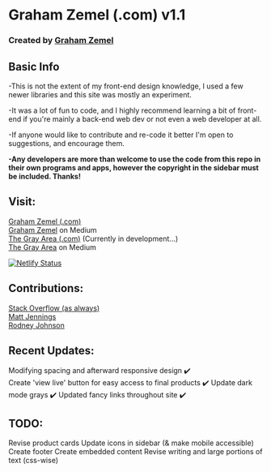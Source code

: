 # Graham Zemel (.com) v1.1
### Created by [Graham Zemel](https://github.com/grahamzemel/)

## Basic Info
-This is not the extent of my front-end design knowledge, I used a few newer libraries and this site was mostly an experiment.  

-It was a lot of fun to code, and I highly recommend learning a bit of front-end if you're mainly a back-end web dev or not even a web developer at all.  

-If anyone would like to contribute and re-code it better I'm open to suggestions, and encourage them.   

**-Any developers are more than welcome to use the code from this repo in their own programs and apps, however the copyright in the sidebar must be included. Thanks!**

## Visit:
[Graham Zemel (.com)](https://grahamzemel.com/)   
[Graham Zemel](https://blog.grahamzemel.com) on Medium  
[The Gray Area (.com)](https://grayarea.grahamzemel.com/) (Currently in development...)  
[The Gray Area](https://medium.com/the-gray-area) on Medium

[![Netlify Status](https://api.netlify.com/api/v1/badges/b2705fa1-e58c-480d-9103-a96a7e63d5b5/deploy-status)](https://app.netlify.com/sites/grahamzemel/deploys)
## Contributions: 
[Stack Overflow (as always)](https://stackoverflow.com/)  
[Matt Jennings](https://github.com/mattjennings/sveltekit-blog-template)  
[Rodney Johnson](https://github.com/rodneylab/svelte-social-icons)  

## Recent Updates:  
Modifying spacing and afterward responsive design ✔️  
Create 'view live' button for easy access to final products ✔️
Update dark mode grays ✔️
Updated fancy links throughout site ✔️

## TODO:
Revise product cards
Update icons in sidebar (& make mobile accessible)
Create footer
Create embedded content
Revise writing and large portions of text (css-wise)
